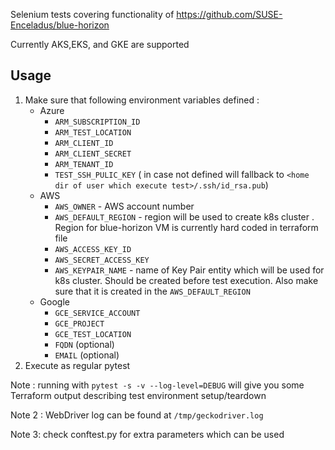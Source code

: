 Selenium tests covering functionality of https://github.com/SUSE-Enceladus/blue-horizon

Currently AKS,EKS, and GKE are supported

## Usage

1. Make sure that following environment variables defined :
    * Azure
        * `ARM_SUBSCRIPTION_ID`
        * `ARM_TEST_LOCATION`
        * `ARM_CLIENT_ID`
        * `ARM_CLIENT_SECRET`
        * `ARM_TENANT_ID`
        * `TEST_SSH_PULIC_KEY` ( in case not defined will fallback to `<home dir of user which execute test>/.ssh/id_rsa.pub`)
    * AWS
        * `AWS_OWNER` - AWS account number
        * `AWS_DEFAULT_REGION` - region will be used to create k8s cluster . Region for blue-horizon VM is currently hard coded in terraform file
        * `AWS_ACCESS_KEY_ID`
        * `AWS_SECRET_ACCESS_KEY`
        * `AWS_KEYPAIR_NAME` - name of Key Pair entity which will be used for k8s cluster. Should be created before test execution. Also make sure that it is created in the `AWS_DEFAULT_REGION`
    * Google
        * `GCE_SERVICE_ACCOUNT`
        * `GCE_PROJECT`
        * `GCE_TEST_LOCATION`
        * `FQDN` (optional)
        * `EMAIL` (optional)
2. Execute as regular pytest

Note : running with `pytest -s -v --log-level=DEBUG` will give you some Terraform output describing test environment setup/teardown

Note 2 : WebDriver log can be found at `/tmp/geckodriver.log`

Note 3: check conftest.py for extra parameters which can be used
